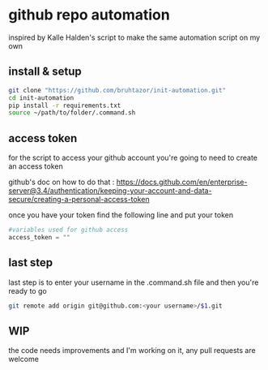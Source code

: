 # github repo automation

inspired by Kalle Halden's script to make the same automation script on my own

## install & setup

```bash
git clone "https://github.com/bruhtazor/init-automation.git"
cd init-automation
pip install -r requirements.txt
source ~/path/to/folder/.command.sh
```

## access token 

for the script to access your github account you're going to need to create an access token

github's doc on how to do that : 
https://docs.github.com/en/enterprise-server@3.4/authentication/keeping-your-account-and-data-secure/creating-a-personal-access-token

once you have your token find the following line and put your token

```python
#variables used for github access
access_token = ""
```
## last step

last step is to enter your username in the .command.sh file and then you're ready to go

```bash
git remote add origin git@github.com:<your username>/$1.git
```
## WIP
the code needs improvements and I'm working on it, any pull requests are welcome